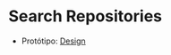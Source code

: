 # Search Repositories

- Protótipo: [Design](https://www.figma.com/design/0doBeBkluiPfPgfs7ayYuh/Projeto---Search-Repositories?node-id=0-1&t=nbZQNNf4HifA7fYS-1)
